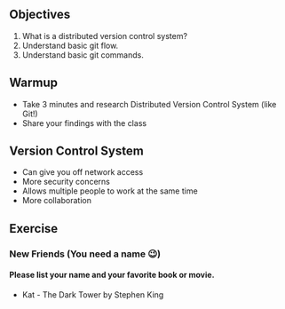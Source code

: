 ## Objectives
1. What is a distributed version control system?
1. Understand basic git flow.
1. Understand basic git commands.

## Warmup
- Take 3 minutes and research Distributed Version Control System (like Git!)
- Share your findings with the class

## Version Control System
- Can give you off network access
- More security concerns
- Allows multiple people to work at the same time
- More collaboration

## Exercise

### New Friends (You need a name :wink:)


#### Please list your name and your favorite book or movie.
- Kat - The Dark Tower by Stephen King
